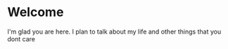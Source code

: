 # Welcome 

I'm glad you are here. I plan to talk about my life and other things that you dont care
